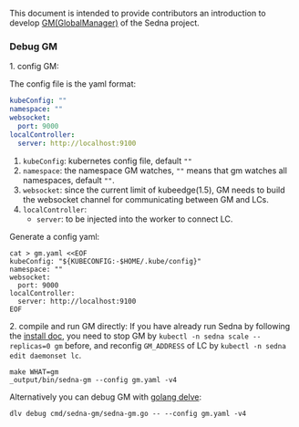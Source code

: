 This document is intended to provide contributors an introduction to develop [GM(GlobalManager)][framework] of the Sedna project. 

### Debug GM
1\. config GM:

The config file is the yaml format:
```yaml
kubeConfig: ""
namespace: ""
websocket:
  port: 9000
localController:
  server: http://localhost:9100
```
1. `kubeConfig`: kubernetes config file, default `""`
1. `namespace`: the namespace GM watches, `""` means that gm watches all namespaces, default `""`.
1. `websocket`: since the current limit of kubeedge(1.5), GM needs to build the websocket channel for communicating between GM and LCs.
1. `localController`:
   - `server`: to be injected into the worker to connect LC.

Generate a config yaml:
```shell
cat > gm.yaml <<EOF
kubeConfig: "${KUBECONFIG:-$HOME/.kube/config}"
namespace: ""
websocket:
  port: 9000
localController:
  server: http://localhost:9100
EOF
```

2\. compile and run GM directly:
If you have already run Sedna by following the [install doc],
you need to stop GM by `kubectl -n sedna scale --replicas=0 gm` before,
and reconfig `GM_ADDRESS` of LC by `kubectl -n sedna edit daemonset lc`.

```shell
make WHAT=gm
_output/bin/sedna-gm --config gm.yaml -v4
```

Alternatively you can debug GM with [golang delve]:
```shell
dlv debug cmd/sedna-gm/sedna-gm.go -- --config gm.yaml -v4
```



[install doc]: /docs/setup/install.md
[golang delve]: https://github.com/go-delve/delve
[framework]: /docs/proposals/architecture.md#architecture
